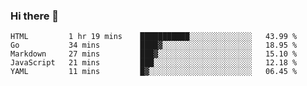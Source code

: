 ### Hi there 👋

<!--
**KLXLjun/KLXLjun** is a ✨ _special_ ✨ repository because its `README.md` (this file) appears on your GitHub profile.

Here are some ideas to get you started:

- 🔭 I’m currently working on ...
- 🌱 I’m currently learning ...
- 👯 I’m looking to collaborate on ...
- 🤔 I’m looking for help with ...
- 💬 Ask me about ...
- 📫 How to reach me: ...
- 😄 Pronouns: ...
- ⚡ Fun fact: ...
-->

<!--START_SECTION:waka-->
```text
HTML         1 hr 19 mins    ███████████░░░░░░░░░░░░░░   43.99 % 
Go           34 mins         ████▓░░░░░░░░░░░░░░░░░░░░   18.95 % 
Markdown     27 mins         ███▓░░░░░░░░░░░░░░░░░░░░░   15.10 % 
JavaScript   21 mins         ███░░░░░░░░░░░░░░░░░░░░░░   12.18 % 
YAML         11 mins         █▓░░░░░░░░░░░░░░░░░░░░░░░   06.45 % 
```
<!--END_SECTION:waka-->
